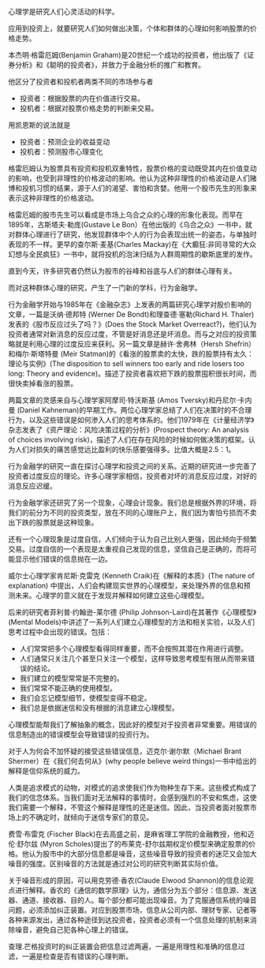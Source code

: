 心理学是研究人们心灵活动的科学。



应用到投资上，就要研究人们如何做出决策，个体和群体的心理如何影响股票的价格走势。



本杰明·格雷厄姆(Benjamin Graham)是20世纪一个成功的投资者，他出版了《证券分析》和《聪明的投资者》，并致力于金融分析的推广和教育。

他区分了投资者和投机者两类不同的市场参与者

+ 投资者：根据股票的内在价值进行交易。
+ 投机者：根据对股票价格走势的判断来交易。

用凯恩斯的说法就是

+ 投资者：预测企业的收益变动
+ 投机者：预测股市心理变化

格雷厄姆认为股票具有投资和投机双重特性，股票价格的变动既受其内在价值变动的影响，也受到非理性的价格波动的影响。他认为这种非理性的价格波动是人们赌博和投机习惯的结果，源于人们的渴望、害怕和贪婪。他用一个股市先生的形象来表示这种非理性的价格波动。



格雷厄姆的股市先生可以看成是市场上乌合之众的心理的形象化表现。而早在1895年，古斯塔夫·勒庞(Gustave Le Bon）在他出版的《乌合之众》一书中，就对群体心理进行了研究，他发现群体中个人的行为会表现出统一的姿态，与单独时表现的不一样。更早的查尔斯·麦基(Charles Mackay)在《大癫狂:非同寻常的大众幻想与全民疯狂》一书中，就将投机的泡沫归结为人群周期性的歇斯底里的发作。

直到今天，许多研究者仍然认为股市的谷峰和谷底与人们的群体心理有关。



而对这种群体心理的研究，产生了一门新的学科，行为金融学。

行为金融学开始与1985年在《金融杂志》上发表的两篇研究心理学对股价影响的文章，一篇是沃纳·德邦特 (Werner De Bondt)和理查德·塞勒(Richard H. Thaler)发表的《股市反应过头了吗？》(Does the  Stock Market Overreact?)，他们认为投资者通常对新消息的反应过度，不管是好消息还是坏消息。而与之对应的投资策略就是利用心理的过度反应来获利。另一篇文章是赫许·舍弗林（Hersh Shefrin）和梅尔·斯塔特曼 (Meir Statman)的《看涨的股票卖的太快，跌的股票持有太久：理论与实例》(The disposition to sell winners too early and ride losers too long: Theory and evidence)。描述了投资者喜欢把下跌的股票囤积很长时间，而很快卖掉看涨的股票。

两篇文章的灵感来自与心理学家阿摩司·特沃斯基 (Amos Tversky)和丹尼尔·卡内曼 (Daniel Kahneman)的早期工作。两位心理学家总结了人们在决策时的不合理行为，以及这些错误是如何渗入人们的思考体系的。他们1979年在《计量经济学》杂志发表了《资产理论：风险决策过程的分析》(Prospect theory: An analysis of choices involving risk)，描述了人们在存在风险的时候如何做决策的框架。认为人们对损失的痛苦感觉远比盈利的快乐感要强得多。比值大概是2.5：1。



行为金融学的研究一直在探讨心理学和投资之间的关系。近期的研究进一步完善了投资者过度反应的理论。许多心理学家相信，投资者对坏的消息反应过度，对好的消息反应迟缓。

行为金融学家还研究了另一个现象，心理会计现象。我们总是根据外界的环境，将我们的前分为不同的投资类型，放在不同的心理账户上，我们因为害怕亏损而不卖出下跌的股票就是这种现象。

还有一个心理现象是过度自信，人们倾向于认为自己比别人更强，因此倾向于频繁交易。过度自信的一个表现是太重视自己发现的信息，坚信自己是正确的，而将可能显示他们错误的信息抛在一边。



威尔士心理学家肯尼斯·克雷克 (Kenneth Craik)在《解释的本质》(The nature of explanation) 中提出，人们会构建现实世界的心理模型，来处理外界的信息和预测未来。心理学的意义就在于发现并解释如何建立这些心理模型。

后来的研究者菲利普·约翰逊-莱尔德 (Philip Johnson-Laird)在其著作《心理模型》(Mental Models)中讲述了一系列人们建立心理模型的方法和相关实验，以及人们思考过程中会出现的错误。包括：

+ 人们常常把多个心理模型看得同样重要，而不会按照其潜在作用进行调整。
+ 人们通常只关注几个甚至只关注一个模型，这样导致思考模型有限从而带来错误的结论。
+ 我们建立的模型常常是不完整的。
+ 我们常常不能正确的使用模型。
+ 我们会忘记模型细节，使模型变得不稳定。
+ 我们总是依据迷信和没有根据的消息建立心理模型。

心理模型能帮我们了解抽象的概念，因此好的模型对于投资者非常重要。用错误的信息制造出的错误模型会导致错误的投资行为。



对于人为何会不加怀疑的接受这些错误信息，迈克尔·谢尔默（Michael Brant Shermer）在《我们何去何从》(why people believe weird things)一书中给出的解释是信仰系统的威力。

人类是追求模式的动物，对模式的追求使我们作为物种生存下来。这些模式构成了我们的信念体系。当我们面对无法解释的事情时，会感到强烈的不安和焦虑，这使我们需要一个解释，不管这个解释是理性的还是迷信。因此，当投资者面对股票市场上的不确定时，就倾向于迷信专家们的意见。



费雪·布雷克 (Fischer Black)在去高盛之前，是麻省理工学院的金融教授，他和迈伦·舒尔兹 (Myron Scholes)提出了的布莱克-舒尔兹期权定价模型来确定股票的价格。他认为股市中的大部分信息都是噪音，这些噪音导致的投资者的迷茫又会加大噪音的强度。区别噪音的方法就是通过对公司的研究判断其实际价值。



关于噪音形成的原因，可以用克劳德·香农(Claude Elwood Shannon)的信息论观点进行解释。香农的《通信的数学原理》认为，通信分为五个部分：信息源、发送器、通道、接收器、目的人。每个部分都可能出现噪音。为了克服通信系统的噪音问题，必须添加纠正装置。对应到股票市场，信息从公司内部、理财专家、记者等各种来源发出，通过各种途径到达投资者，投资者必须有一个信息处理的机制来消除噪音，避免自己犯各种心理上的错误。



查理.芒格投资时的纠正装置会把信息过滤两遍，一遍是用理性和准确的信息过滤，一遍是检查是否有错误的心理判断。













